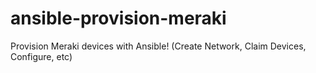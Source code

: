 # ansible-provision-meraki
Provision Meraki devices with Ansible! (Create Network, Claim Devices, Configure, etc)
